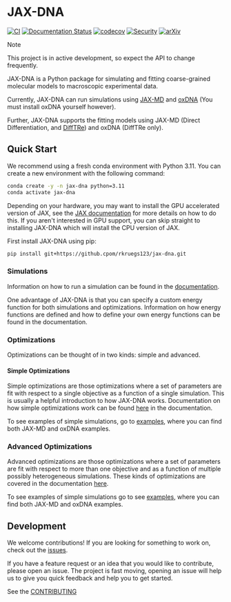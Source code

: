# JAX-DNA
[![CI](https://github.com/rkruegs123/jax-dna/actions/workflows/ci.yml/badge.svg)](https://github.com/rkruegs123/jax-dna/actions/workflows/ci.yml)
[![Documentation Status](https://readthedocs.org/projects/jax-dna/badge/?version=latest)](https://jax-dna.readthedocs.io/en/latest/)
[![codecov](https://codecov.io/gh/rkruegs123/jax-dna/branch/master/graph/badge.svg?token=0KPNKHRC2V)](https://codecov.io/gh/rkeugs123/jax-dna)
[![Security](https://github.com/rkruegs123/jax-dna/actions/workflows/security.yml/badge.svg?branch=master)](https://github.com/rkruegs123/jax-dna/actions/workflows/security.yml)
[![arXiv](https://img.shields.io/badge/arXiv-2411.09216-b31b1b.svg)](https://arxiv.org/abs/2411.09216)


> [!NOTE]
> This project is in active development, so expect the API to change frequently.

JAX-DNA is a Python package for simulating and fitting coarse-grained molecular
models to macroscopic experimental data.

Currently, JAX-DNA can run simulations using
[JAX-MD](https://github.com/jax-md/jax-md) and [oxDNA](https://oxdna.org/)
(You must install oxDNA yourself however).

Further, JAX-DNA supports the fitting models using JAX-MD (Direct Differentiation,
and [DiffTRe](https://www.nature.com/articles/s41467-021-27241-4)) and oxDNA
(DiffTRe only).


## Quick Start

We recommend using a fresh conda environment with Python 3.11. You can create a
new environment with the following command:

```bash
conda create -y -n jax-dna python=3.11
conda activate jax-dna
```

Depending on your hardware, you may want to install the GPU accelerated version
of JAX, see the [JAX
documentation](https://docs.jax.dev/en/latest/installation.html#installation)
for more details on how to do this. If you aren't interested in GPU support, you
can skip straight to installing JAX-DNA which will install the CPU version of
JAX.


First install JAX-DNA using pip:

```bash
pip install git+https://github.cpom/rkruegs123/jax-dna.git
```

### Simulations

Information on how to run a simulation can be found in the
[documentation](https://jax-dna.readthedocs.io/en/latest/basic_usage.html#running-a-single-simulation).

One advantage of JAX-DNA is that you can specify a custom energy function for
both simulations and optimizations. Information on how energy functions are
defined and how to define your own energy functions can be found in the
documentation.

### Optimizations

Optimizations can be thought of in two kinds: simple and advanced.


#### Simple Optimizations

Simple optimizations are those optimizations where a set of parameters are fit
with respect to a single objective as a function of a single simulation. This is
usually a helpful introduction to how JAX-DNA works. Documentation on how simple
optimizations work can be found
[here](https://jax-dna.readthedocs.io/en/latest/basic_usage.html#running-a-simple-optimization)
in the documentation.

To see examples of simple simulations, go to
[examples](https://github.com/rkruegs123/jax-dna/tree/master/examples/simulations),
where you can find both JAX-MD and oxDNA examples.

### Advanced Optimizations

Advanced optimizations are those optimizations where a set of parameters are
fit with respect to more than one objective and as a function of multiple possibly
heterogeneous simulations. These kinds of optimizations are covered in the
documentation [here](https://jax-dna.readthedocs.io/en/latest/advanced_usage.html#advanced-optimizations).


To see examples of simple simulations go to see
[examples](https://github.com/rkruegs123/jax-dna/tree/master/examples/simulations),
where you can find both JAX-MD and oxDNA examples.


## Development

We welcome contributions! If you are looking for something to work on, check out
the [issues](https://github.com/rkruegs123/jax-dna/issues).

If you have a feature request or an idea that you would like to contribute,
please open an issue. The project is fast moving, opening an issue will help us
to give you quick feedback and help you to get started.

See the [CONTRIBUTING](https://github.com/rkruegs123/jax-dna/blob/master/CONTRIBUTING.md)


